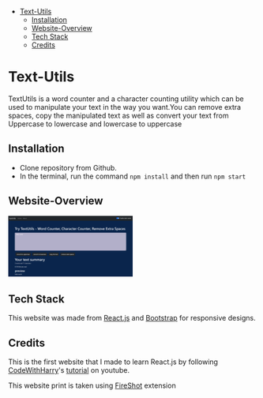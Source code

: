 - [Text-Utils](#text-utils)
  - [Installation](#installation)
  - [Website-Overview](#website-overview)
  - [Tech Stack](#tech-stack)
  - [Credits](#credits)
# Text-Utils

TextUtils is a word counter and a character counting utility which can be used to manipulate your text in the way you want.You can remove extra spaces, copy the manipulated text as well as convert your text from Uppercase to lowercase and lowercase to uppercase

## Installation

* Clone repository from Github.
* In the terminal, run the command `npm install` and then run `npm start`

## Website-Overview
<img src='website-overview.png' width=50% height=50%>


## Tech Stack

This website was made from [React.js](https://react.dev/) and [Bootstrap](https://getbootstrap.com/) for responsive designs.

## Credits

This is the first website that I made to learn React.js by following [CodeWithHarry](https://www.youtube.com/@CodeWithHarry)'s [tutorial](https://www.youtube.com/playlist?list=PLu0W_9lII9agx66oZnT6IyhcMIbUMNMdt) on youtube.

This website print is taken using [FireShot](https://chromewebstore.google.com/detail/take-webpage-screenshots/mcbpblocgmgfnpjjppndjkmgjaogfceg) extension